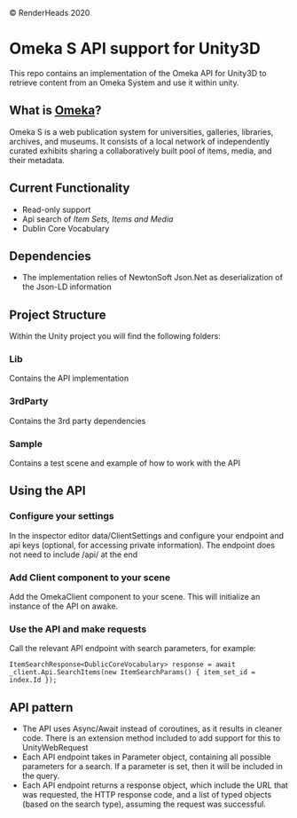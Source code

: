 © RenderHeads 2020
# Omeka S API support for Unity3D

This repo contains an implementation of the Omeka API for Unity3D to retrieve content from an Omeka System and use it within unity.

## What is [Omeka](https://github.com/omeka/omeka-s)?
Omeka S is a web publication system for universities, galleries, libraries, archives, and museums. It consists of a local network of independently curated exhibits sharing a collaboratively built pool of items, media, and their metadata.

## Current Functionality
- Read-only support 
- Api search of *Item Sets, Items and Media*
- Dublin Core Vocabulary

## Dependencies
- The implementation relies of NewtonSoft Json.Net as deserialization of the Json-LD information

## Project Structure
Within the Unity project you will find the following folders:

### Lib
Contains the API implementation
### 3rdParty
Contains the 3rd party dependencies
### Sample
Contains a test scene and example of how to work with the API

## Using the API
### Configure your settings
In the inspector editor data/ClientSettings and configure your endpoint and api keys (optional, for accessing private information).
The endpoint does not need to include /api/ at the end

### Add Client component to your scene
Add the OmekaClient component to your scene. This will initialize an instance of the API on awake.

### Use the API and make requests
Call the relevant API endpoint with search parameters, for example:

`ItemSearchResponse<DublicCoreVocabulary> response = await _client.Api.SearchItems(new ItemSearchParams() { item_set_id = index.Id });`

## API pattern
- The API uses Async/Await instead of coroutines, as it results in cleaner code. There is an extension method included to add support for this to UnityWebRequest
- Each API endpoint takes in Parameter object, containing all possible parameters for a  search. If a parameter is set, then it will be included in the query.
- Each API endpoint returns a response object, which include the URL that was requested, the HTTP response code, and a list of typed objects (based on the search type), assuming the request was successful.



 
